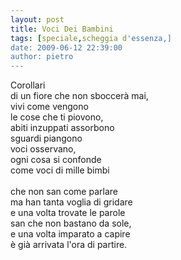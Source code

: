 ```yaml
---
layout: post
title: Voci Dei Bambini
tags: [speciale,scheggia d'essenza,]
date: 2009-06-12 22:39:00
author: pietro
---
```

Corollari<br/>di un fiore che non sboccerà mai,<br/>vivi come vengono<br/>le cose che ti piovono,<br/>abiti inzuppati assorbono<br/>sguardi piangono<br/>voci osservano,<br/>ogni cosa si confonde<br/>come voci di mille bimbi<br/><br/>che non san come parlare<br/>ma han tanta voglia di gridare<br/>e una volta trovate le parole<br/>san che non bastano da sole,<br/>e una volta imparato a capire<br/>è già arrivata l'ora di partire.
